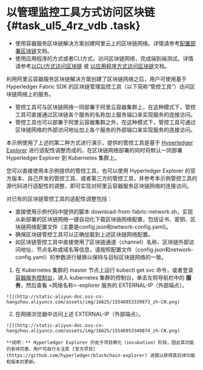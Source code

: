 # 以管理监控工具方式访问区块链 {#task_ul5_4rz_vdb .task}

-   使用容器服务区块链解决方案创建阿里云上的区块链网络。详情请参考[配置部署区块链](intl.zh-CN/解决方案/区块链解决方案/配置部署区块链.md#)文档。
-   使用应用程序的方式或者CLI方式，访问区块链网络，完成端到端测试。详情请参考[以CLI方式访问区块链](intl.zh-CN/解决方案/区块链解决方案/以CLI方式访问区块链.md#) 或 [以应用程序方式访问区块链](intl.zh-CN/解决方案/区块链解决方案/以应用程序方式访问区块链.md#)文档。

利用阿里云容器服务区块链解决方案创建了区块链网络之后，用户可使用基于 Hyperledger Fabric SDK 的区块链管理监控工具（以下简称“管控工具”）访问区块链网络上的服务。

-   管控工具可与区块链网络一同部署于阿里云容器集群上，在这种模式下，管控工具可直接通过区块链各个服务的名称加上服务端口来实现服务的连接访问。
-   管控工具也可以部署于阿里云容器集群之外，在这种模式下，管控工具可通过区块链网络的外部访问地址加上各个服务的外部端口来实现服务的连接访问。

本示例使用了上述的第二种方式进行演示，提供的管控工具是基于 [Hyperledger Explorer](https://github.com/hyperledger/blockchain-explorer) 进行适配性调整而成的。在区块链网络部署的同时将默认一同部署 Hyperledger Explorer 到 Kubernetes 集群上。

您可以直接使用本示例提供的管控工具，也可以使用 Hyperledger Explorer 的官方版本、自己开发的管控工具、或者第三方的管控工具，并参考本示例管控工具的源代码进行适配性的调整，即可实现对阿里云容器服务区块链网络的连接访问。

对已有的区块链管控工具的适配性调整包括：

-   直接使用示例代码中提供的脚本 download-from-fabric-network.sh，实现从新部署的区块链网络一键自动化下载区块链网络配置，包括证书、密钥、区块链网络配置文件（主要是config.json和network-config.yaml\)。
-   确保区块链管控工具可以正确加载到上述区块链网络配置。
-   如区块链管控工具中直接使用了区块链通道（channel）名称、区块链外部访问地址、节点名称或域名等信息，请按照配置文件（config.json和network-config.yaml）的参数进行替换以保持与目标区块链网络的一致。

1.   在 Kubernetes 集群的 master 节点上运行 kubectl get svc 命令，或者登录 [容器服务控制台](https://cs.console.aliyun.com/)，进入 kubernetes 集群的控制台，单击左侧导航栏中的 **服务**，然后查看 <网络名称\>-explorer 服务的 EXTERNAL-IP（外部端点）。 

    ![](http://static-aliyun-doc.oss-cn-hangzhou.aliyuncs.com/assets/img/16625/15546953339873_zh-CN.png)

2.   在网络浏览器中访问上述 EXTERNAL-IP（外部端点）。 

    ![](http://static-aliyun-doc.oss-cn-hangzhou.aliyuncs.com/assets/img/16625/15546953349874_zh-CN.png)

    **说明：** Hyperledger Explorer 仍处于项目孵化（incubation）阶段，因此其功能仍有待完善，用户可自行关注其 [官方项目](https://github.com/hyperledger/blockchain-explorer) 进展以获得其后续功能和版本的更新。



